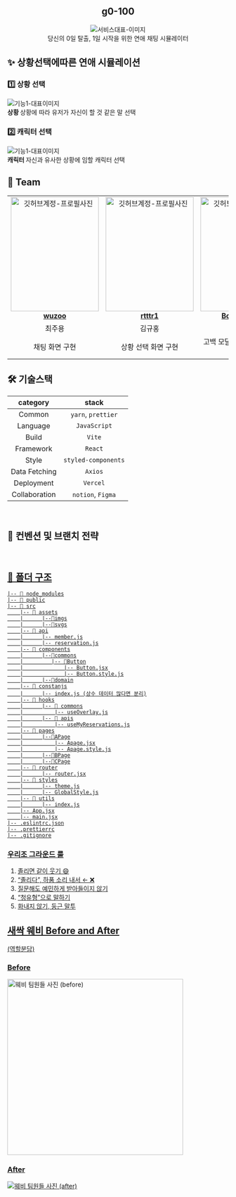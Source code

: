 <div align="center">

<h2>g0-100</h2>

<img src="https://velog.velcdn.com/images/wuzoo/post/ece075fe-9eb4-4d91-a303-169e3510b09a/image.png"  alt="서비스대표-이미지" />
<div>당신의 0일 탈출, 1일 시작을 위한 연애 채팅 시뮬레이터</div>

</div>

<h2> ✨ 상황선택에따른 연애 시뮬레이션 </h2>

<h3> 1️⃣ 상황 선택  </h3>
<img src=""  alt="기능1-대표이미지" />
<div ><strong> 상황 </strong> 상황에 따라 유저가 자신이 할 것 같은 말 선택 <br/></div>

<h3> 2️⃣ 캐릭터 선택 </h3>
<img src=""  alt="기능1-대표이미지" />
<div ><strong> 캐릭터 </strong> 자신과 유사한 상황에 임할 캐릭터 선택 <br/></div>

<h2> 👥 Team </h2>

<table align="center">
    <tr align="center">
      <td style="min-width: 150px;">
            <a href="https://github.com/wuzoo">
              <img src="https://velog.velcdn.com/images/wuzoo/post/e1aa298f-865b-4656-a2f0-9928e8c27427/image.jpeg" style="object-fit: cover;"  width="200" height="260" alt="깃허브계정-프로필사진">
              <br />
              <b>wuzoo</b>
            </a>
        </td>
      <td style="min-width: 150px;">
            <a href="https://github.com/rtttr1">
              <img src="https://velog.velcdn.com/images/wuzoo/post/1267de69-f006-4937-9779-f4edd9d9015c/image.jpeg"  style="object-fit: cover;" width="200" height="260" alt="깃허브계정-프로필사진">
              <br />
              <b>rtttr1</b>
            </a>
        </td>
      <td style="min-width: 150px;">
            <a href="https://github.com/Bowoon1216">
              <img src="https://velog.velcdn.com/images/wuzoo/post/24f509b0-cafd-4f49-9136-7393152e067d/image.jpeg" style="object-fit: cover;"  width="200" height="260" alt="깃허브계정-프로필사진">
              <br />
              <b>Bowoon1216</b>
            </a>
        </td>
        <td style="min-width: 150px;">
            <a href="https://github.com/yarimu">
              <img src="https://velog.velcdn.com/images/wuzoo/post/1becdd84-1287-4498-ad9d-8ded81e8ca5e/image.jpeg" style="object-fit: cover;"  width="200" height="260" alt="깃허브계정-프로필사진">
              <br />
              <b>yarimu</b>
            </a>
        </td>
    </tr>
    <tr align="center">
       <td>
            최주용 <br/>
      </td>
       <td>
            김규홍 <br/>
      </td>
       <td>
            정보운 <br/>
      </td>
       <td>
            이예림 <br/>
      </td>
    </tr>
  	<tr align="center">
       <td>
        	채팅 화면 구현 <br/>
      </td>
       <td>
            상황 선택 화면 구현 <br/>
      </td>
       <td>
            고백 모달 구현, 결과 화면 구현 <br/>
      </td>
       <td>
           스플래쉬 화면 구현, 캐릭터 선택 화면 구현  <br/>
      </td>
    </tr>
</table>

<h2> 🛠 기술스택 </h2>

| **category**  |      **stack**      |
| :-----------: | :-----------------: |
|    Common     | `yarn`, `prettier`  |
|   Language    |    `JavaScript`     |
|     Build     |       `Vite`        |
|   Framework   |       `React`       |
|     Style     | `styled-components` |
| Data Fetching |       `Axios`       |
|  Deployment   |      `Vercel`       |
| Collaboration |  `notion`, `Figma`  |

<br/>

<h2>  📄 컨벤션 및 브랜치 전략 </h2>

<a href="https://brazen-megaraptor-edf.notion.site/be17570176624b3e82072d941c7f75fc?pvs=4" />

<br/>

<h2> 📁 폴더 구조 </h2>

```
|-- 📁 node_modules
|-- 📁 public
|-- 📁 src
	|-- 📁 assets
	|      |--📁imgs
	|      |--📁svgs
	|-- 📁 api
	|      |-- member.js
	|      |-- reservation.js
	|-- 📁 components
	|      |--📁commons
	|         |-- 📁Button
	|             |-- Button.jsx
	|             |-- Button.style.js
	|      |--📁domain
	|-- 📁 constanjs
	|      |-- index.js (상수 데이터 많다면 분리)
	|-- 📁 hooks
	|      |-- 📁 commons
	|          |-- useOverlay.js
	|      |-- 📁 apis
	|          |-- useMyReservations.js
	|-- 📁 pages
	|      |--📁APage
	|		   |-- Apage.jsx
	|		   |-- Apage.style.js
	|      |--📁BPage
	|      |--📁CPage
	|-- 📁 router
	|      |-- router.jsx
	|-- 📁 styles
	|      |-- theme.js
	|      |-- GlobalStyle.js
	|-- 📁 utils
	|      |-- index.js
	|-- App.jsx
	|-- main.jsx
|-- .eslintrc.json
|-- .prettierrc
|-- .gitignore
```

<h3>우리조 그라운드 룰</h3>

1. 졸리면 같이 웃기 😄
2. “졸리다”, 하품 소리 내서 ← ❌
3. 질문해도 예민하게 받아들이지 않기
4. “청유형”으로 말하기
5. 화내지 않기, 둥근 말투

<h2> 새싹 웨비 Before and After</h2> <td>
            (역할분담) <br/>
      </td>
<h3>Before</h3>
<img style="object-fit: cover;" src="https://velog.velcdn.com/images/wuzoo/post/cc188ea3-93ec-45f9-b40c-1713dc394636/image.jpeg" alt="웨비 팀원들 사진 (before)" width="400" height="400" />
 
<h3>After</h3>
<img src="" alt="웨비 팀원들 사진 (after)"/>
